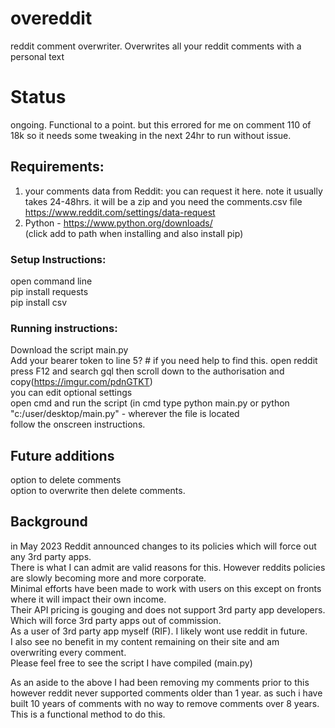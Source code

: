 # overeddit   
reddit comment overwriter. Overwrites all your reddit comments with a personal text   

# Status   
ongoing. Functional to a point. but this errored for me on comment 110 of 18k so it needs some tweaking in the next 24hr to run without issue.   
   
## Requirements:   
1. your comments data from Reddit: you can request it here. note it usually takes 24-48hrs. it will be a zip and you need the comments.csv file    
   https://www.reddit.com/settings/data-request
2. Python - https://www.python.org/downloads/   
   (click add to path when installing and also install pip)   
 
### Setup Instructions:   
open command line   
pip install requests   
pip install csv   
   
### Running instructions:   
Download the script main.py   
Add your bearer token to line 5? # if you need help to find this. open reddit press F12 and search gql then scroll down to the authorisation and copy(https://imgur.com/pdnGTKT)   
you can edit optional settings   
open cmd and run the script (in cmd type python main.py or python "c:/user/desktop/main.py" - wherever the file is located   
follow the onscreen instructions.   

## Future additions    
option to delete comments    
option to overwrite then delete comments.    

## Background    
in May 2023 Reddit announced changes to its policies which will force out any 3rd party apps.   
There is what I can admit are valid reasons for this. However reddits policies are slowly becoming more and more corporate.    
Minimal efforts have been made to work with users on this except on fronts where it will impact their own income.    
Their API pricing is gouging and does not support 3rd party app developers. Which will force 3rd party apps out of commission.    
As a user of 3rd party app myself (RIF). I likely wont use reddit in future.    
I also see no benefit in my content remaining on their site and am overwriting every comment.    
Please feel free to see the script I have compiled (main.py)   
   
As an aside to the above I had been removing my comments prior to this however reddit never supported comments older than 1 year. as such i have built 10 years of comments with no way to remove comments over 8 years.    
This is a functional method to do this.   
